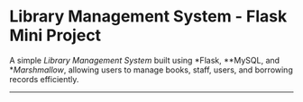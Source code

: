 # Library Management System - Flask Mini Project

A simple *Library Management System* built using *Flask, **MySQL, and **Marshmallow*, allowing users to manage books, staff, users, and borrowing records efficiently.

---
